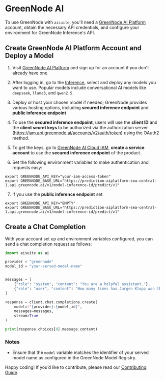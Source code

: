 # GreenNode AI

To use GreenNode with `aisuite`, you'll need a [GreenNode AI Platform](https://aiplatform.console.greennode.ai) account, obtain the necessary API credentials, and configure your environment for GreenNode Inference's API.

## Create GreenNode AI Platform Account and Deploy a Model

1. Visit [GreenNode AI Platform](https://aiplatform.console.greennode.ai) and sign up for an account if you don't already have one.
2. After logging in, go to the [Inference](https://aiplatform.console.greennode.ai/inference), select and deploy any models you want to use. Popular models include conversational AI models like `deepseek`, `llama3`, and `qwen2.5`.
3. Deploy or host your chosen model if needed; GreenNode provides various hosting options, including **secured inference endpoint** and **public inference endpoint**
4. To use the **secured inference endpoint**, users will use the **client ID** and the **client secret keys** to be authorized via the authorization server (https://iam.api.greennode.ai/accounts/v2/auth/token) using the OAuth2 method.
5. To get the keys, go to [GreenNode AI Cloud IAM](https://iam.console.greennode.ai/service-accounts), **create a service account** to use the **secured inference endpoint** of the product.

6. Set the following environment variables to make authentication and requests easy:
```shell
export GREENNODE_API_KEY="your-iam-access-token"
export GREENNODE_BASE_URL="https://prediction-aiplatform-sea-central-1.api.greennode.ai/v1/model-inference-id/predict/v1"
```
7. If you use the **public inference endpoint** set:
```shell
export GREENNODE_API_KEY="EMPTY"
export GREENNODE_BASE_URL="https://prediction-aiplatform-sea-central-1.api.greennode.ai/v1/model-inference-id/predict/v1"
```

## Create a Chat Completion
With your account set up and environment variables configured, you can send a chat completion request as follows:

```python
import aisuite as ai

provider = "greennode"
model_id = "your-served-model-name"


messages = [
    {"role": "system", "content": "You are a helpful assistant."},
    {"role": "user", "content": "How many times has Jurgen Klopp won the Champions League?"},
]

response = client.chat.completions.create(
    model=f"{provider}:{model_id}",
    messages=messages,
    stream=True
)

print(response.choices[0].message.content)
```

### Notes

- Ensure that the `model` variable matches the identifier of your served model name as configured in the GreenNode Model Registry.

Happy coding! If you’d like to contribute, please read our [Contributing Guide](CONTRIBUTING.md).
